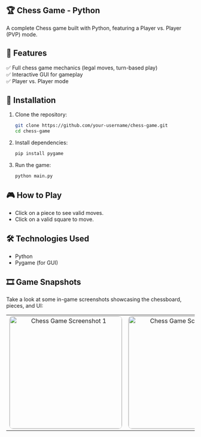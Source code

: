 ## 🏆 Chess Game - Python  
A complete Chess game built with Python, featuring a Player vs. Player (PVP) mode.

## 📌 Features  
✅ Full chess game mechanics (legal moves, turn-based play)  
✅ Interactive GUI for gameplay  
✅ Player vs. Player mode   

## 🚀 Installation  
1. Clone the repository:  
   ```bash
   git clone https://github.com/your-username/chess-game.git
   cd chess-game
   ```  
2. Install dependencies:  
   ```bash
   pip install pygame
   ```  
3. Run the game:  
   ```bash
   python main.py
   ```  

## 🎮 How to Play  
- Click on a piece to see valid moves.  
- Click on a valid square to move.    

## 🛠 Technologies Used  
- Python  
- Pygame (for GUI)

## 🎞️ Game Snapshots  

Take a look at some in-game screenshots showcasing the chessboard, pieces, and UI:

<div align="center">

<table>
  <tr>
    <td align="center">
      <img src="https://github.com/user-attachments/assets/83814bea-a96b-4ca0-bab2-d88de5309a2f" alt="Chess Game Screenshot 1" width="300" style="border:1px solid #ccc; border-radius:10px;"/>
      <br/>
    </td>
    <td align="center">
      <img src="https://github.com/user-attachments/assets/d37c873e-50cf-4c48-b423-9441623318da" alt="Chess Game Screenshot 2" width="300" style="border:1px solid #ccc; border-radius:10px;"/>
      <br/>
    </td>
    <td align="center">
      <img src="https://github.com/user-attachments/assets/0ba1534c-8925-49d9-b39a-2eae6fbf64cc" alt="Chess Game Screenshot 3" width="300" style="border:1px solid #ccc; border-radius:10px;"/>
      <br/>
    </td>
  </tr>
</table>

</div>
